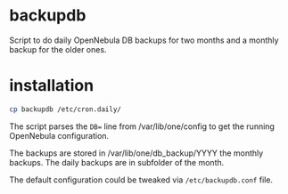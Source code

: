 backupdb
===============================================================================

Script to do daily OpenNebula DB backups for two months and a monthly backup
for the older ones.

# installation

```bash
cp backupdb /etc/cron.daily/
```


The script parses the `DB=` line from /var/lib/one/config to get the running
OpenNebula configuration.

The backups are stored in /var/lib/one/db_backup/YYYY the monthly backups.
The daily backups are in subfolder of the month.

The default configuration could be tweaked via `/etc/backupdb.conf` file.
